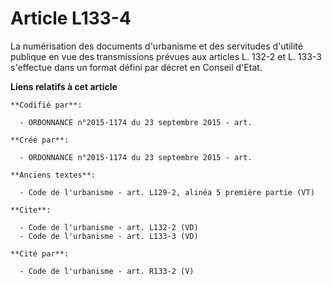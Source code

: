 # Article L133-4

La numérisation des documents d'urbanisme et des servitudes d'utilité publique en vue des transmissions prévues aux articles
L. 132-2 et L. 133-3 s'effectue dans un format défini par décret en Conseil d'Etat.

**Liens relatifs à cet article**

	**Codifié par**:

	  - ORDONNANCE n°2015-1174 du 23 septembre 2015 - art.

	**Créé par**:

	  - ORDONNANCE n°2015-1174 du 23 septembre 2015 - art.

	**Anciens textes**:

	  - Code de l'urbanisme - art. L129-2, alinéa 5 première partie (VT)

	**Cite**:

	  - Code de l'urbanisme - art. L132-2 (VD)
	  - Code de l'urbanisme - art. L133-3 (VD)

	**Cité par**:

	  - Code de l'urbanisme - art. R133-2 (V)
